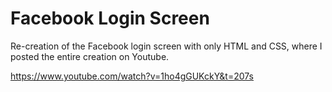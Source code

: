 # Facebook Login Screen

Re-creation of the Facebook login screen with only HTML and CSS, where I posted the entire creation on Youtube.

https://www.youtube.com/watch?v=1ho4gGUKckY&t=207s

